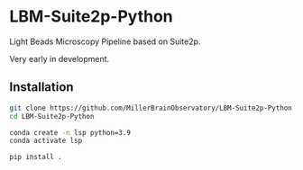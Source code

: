 # LBM-Suite2p-Python

Light Beads Microscopy Pipeline based on Suite2p.

Very early in development.

## Installation

``` bash
git clone https://github.com/MillerBrainObservatory/LBM-Suite2p-Python.git
cd LBM-Suite2p-Python

conda create -n lsp python=3.9
conda activate lsp

pip install .
```
